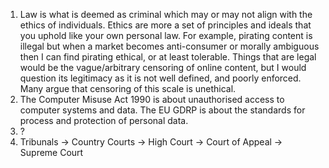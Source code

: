 1. Law is what is deemed as criminal which may or may not align with the ethics of individuals. Ethics are more a set of principles and ideals that you uphold like your own personal law. For example, pirating content is illegal but when a market becomes anti-consumer or morally ambiguous then I can find pirating ethical, or at least tolerable. Things that are legal would be the vague/arbitrary censoring of online content, but I would question its legitimacy as it is not well defined, and poorly enforced. Many argue that censoring of this scale is unethical.
2. The Computer Misuse Act 1990 is about unauthorised access to computer systems and data. The EU GDRP is about the standards for process and protection of personal data.
3. ?
4. Tribunals -> Country Courts -> High Court -> Court of Appeal -> Supreme Court